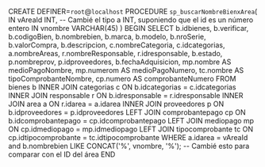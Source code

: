 CREATE DEFINER=`root`@`localhost` PROCEDURE `sp_buscarNombreBienxArea`(
     IN vAreaId INT, -- Cambié el tipo a INT, suponiendo que el id es un número entero
   IN vnombre VARCHAR(45)
)
BEGIN
    SELECT 
        b.idbienes, b.verificar, b.codigoBien, b.nombrebien, b.marca, b.modelo, b.nroSerie, 
        b.valorCompra, b.descripcion, c.nombreCategoria, c.idcategorias, a.nombreAreas, 
        r.nombreResponsable, r.idresponsable, b.estado, p.nombreprov, p.idproveedores, 
        b.fechaAdquisicion, mp.nombre AS medioPagoNombre, mp.numerom AS medioPagoNumero,
        tc.nombre AS tipoComprobanteNombre, cp.numero AS comprobanteNumero
    FROM bienes b
    INNER JOIN categorias c ON b.idcategorias = c.idcategorias
    INNER JOIN responsable r ON b.idresponsable = r.idresponsable
    INNER JOIN area a ON r.idarea = a.idarea
    INNER JOIN proveedores p ON b.idproveedores = p.idproveedores
    LEFT JOIN comprobantepago cp ON b.idcomprobantepago = cp.idcomprobantepago
    LEFT JOIN mediopago mp ON cp.idmediopago = mp.idmediopago
    LEFT JOIN tipocomprobante tc ON cp.idtipocomprobante = tc.idtipocomprobante
    WHERE a.idarea = vAreaId
      and b.nombrebien LIKE CONCAT('%', vnombre, '%');  -- Cambié esto para comparar con el ID del área
END
